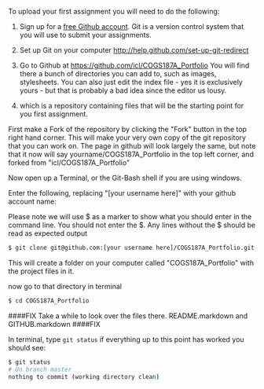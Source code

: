 To upload your first assignment you will need to do the following:

1. Sign up for a [free Github account](https://github.com/signup/free). Git is a version control system that you will use to submit your assignments.  

2. Set up Git on your computer http://help.github.com/set-up-git-redirect

3. Go to Github at https://github.com/icl/COGS187A_Portfolio You will find there a bunch of directories you can add to, such as images, stylesheets.  You can also just edit the index file - yes it is exclusively yours - but that is probably a bad idea since the editor us lousy. 

4. which is a repository containing files that will be the starting point for you first assignment.



First make a Fork of the repository by clicking the "Fork" button in the top right hand corner. This will make your very own copy of the git repository that you can work on. The page in github will look largely the same, but note that it now will say yourname/COGS187A\_Portfolio in the top left corner, and forked from "icl/COGS187A\_Portfolio"

Now open up a Terminal, or the Git-Bash shell if you are using windows.

Enter the following, replacing "[your username here]" with your github account name:

Please note we will use $ as a marker to show what you should enter in the command line. You should not enter the $. Any lines without the $ should be read as expected output

```bash
$ git clone git@github.com:[your username here]/COGS187A_Portfolio.git
```
This will create a folder on your computer called "COGS187A\_Portfolio" with the project files in it.

now go to that directory in terminal

```bash
$ cd COGS187A_Portfolio
```

####FIX
Take a while to look over the files there. README.markdown and GITHUB.markdown 
####FIX

In terminal, type `git status`
if everything up to this point has worked you should see:

```bash
$ git status
# On branch master
nothing to commit (working directory clean)
```
